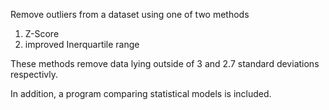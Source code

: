 Remove outliers from a dataset using one of two methods

1. Z-Score
2. improved Inerquartile range 

These methods remove data lying outside of 3 and 2.7 standard deviations respectivly.

In addition, a program comparing statistical models is included.